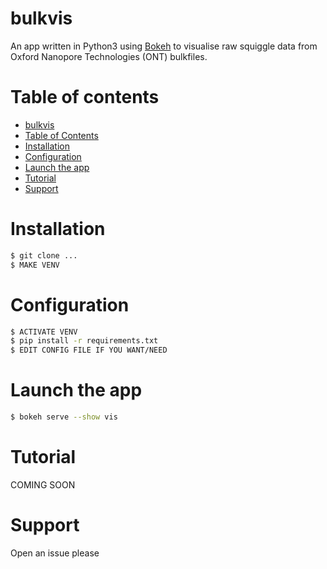 bulkvis
=======

An app written in Python3 using [Bokeh](https://github.com/bokeh/bokeh/) to visualise raw squiggle data from Oxford Nanopore Technologies (ONT) bulkfiles. 

Table of contents
=================

 * [bulkvis](#bulkvis)
 * [Table of Contents](#table-of-contents)
 * [Installation](#installation)
 * [Configuration](#configuration)
 * [Launch the app](#launch-the-app)
 * [Tutorial](#tutorial)
 * [Support](#support)

Installation
============

```bash
$ git clone ...
$ MAKE VENV
```

Configuration
=============

```bash
$ ACTIVATE VENV
$ pip install -r requirements.txt
$ EDIT CONFIG FILE IF YOU WANT/NEED
```

Launch the app
==============

```bash
$ bokeh serve --show vis
```

Tutorial
========

COMING SOON

Support
=======

Open an issue please
